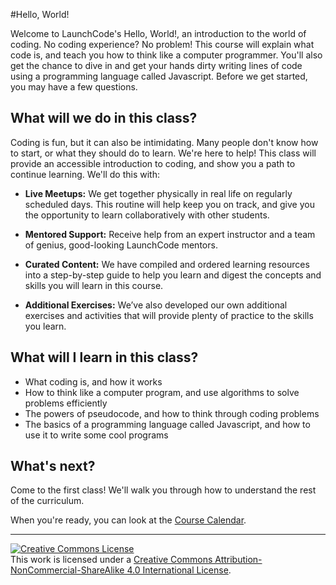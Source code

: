 #Hello, World!

Welcome to LaunchCode's Hello, World!, an introduction to the world of coding. No coding experience? No problem! This course will explain what code is, and teach you how to think like a computer programmer. You'll also get the chance to dive in and get your hands dirty writing lines of code using a programming language called Javascript. Before we get started, you may have a few questions.

## What will we do in this class?

Coding is fun, but it can also be intimidating. Many people don't know how to start, or what they should do to learn. We're here to help! This class will provide an accessible introduction to coding, and show you a path to continue learning. We'll do this with:

* **Live Meetups:** We get together physically in real life on regularly scheduled days. This routine will help keep you on track, and give you the opportunity to learn collaboratively with other students.

* **Mentored Support:** Receive help from an expert instructor and a team of genius, good-looking LaunchCode mentors.

* **Curated Content:** We have compiled and ordered learning resources into a step-by-step guide to help you learn and digest the concepts and skills you will learn in this course. 

* **Additional Exercises:** We’ve also developed our own additional exercises and activities that will provide plenty of practice to the skills you learn.

## What will I learn in this class?
* What coding is, and how it works
* How to think like a computer program, and use algorithms to solve problems efficiently
* The powers of pseudocode, and how to think through coding problems
* The basics of a programming language called Javascript, and how to use it to write some cool programs

## What's next?

Come to the first class! We'll walk you through how to understand the rest of the curriculum. 

When you're ready, you can look at the [Course Calendar](./calendar).


***

<a rel="license" href="http://creativecommons.org/licenses/by-nc-sa/4.0/"><img alt="Creative Commons License" style="border-width:0" src="https://i.creativecommons.org/l/by-nc-sa/4.0/88x31.png" /></a><br />This work is licensed under a <a rel="license" href="http://creativecommons.org/licenses/by-nc-sa/4.0/" target="_blank">Creative Commons Attribution-NonCommercial-ShareAlike 4.0 International License</a>.

